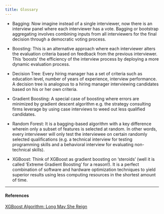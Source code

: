 ```yaml
---
title: Glossary
---
```



* Bagging: Now imagine instead of a single interviewer, now there is an interview panel where each interviewer has a vote. Bagging or bootstrap aggregating involves combining inputs from all interviewers for the final decision through a democratic voting process.
* Boosting: This is an alternative approach where each interviewer alters the evaluation criteria based on feedback from the previous interviewer. This ‘boosts’ the efficiency of the interview process by deploying a more dynamic evaluation process.
* Decision Tree: Every hiring manager has a set of criteria such as education level, number of years of experience, interview performance. A decision tree is analogous to a hiring manager interviewing candidates based on his or her own criteria.
* Gradient Boosting: A special case of boosting where errors are minimized by gradient descent algorithm e.g. the strategy consulting firms leverage by using case interviews to weed out less qualified candidates.
* Random Forest: It is a bagging-based algorithm with a key difference wherein only a subset of features is selected at random. In other words, every interviewer will only test the interviewee on certain randomly selected qualifications (e.g. a technical interview for testing programming skills and a behavioral interview for evaluating non-technical skills).

* XGBoost: Think of XGBoost as gradient boosting on ‘steroids’ (well it is called ‘Extreme Gradient Boosting’ for a reason!). It is a perfect combination of software and hardware optimization techniques to yield superior results using less computing resources in the shortest amount of time.

---
#### References
[XGBoost Algorithm: Long May She Reign](https://towardsdatascience.com/https-medium-com-vishalmorde-xgboost-algorithm-long-she-may-rein-edd9f99be63d)
